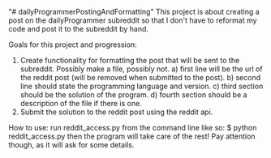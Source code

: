 "# dailyProgrammerPostingAndFormatting" 
This project is about creating a post on the dailyProgrammer subreddit
so that I don't have to reformat my code and post it to the subreddit by hand.

Goals for this project and progression:
1) Create functionality for formatting the post that will be sent to the subreddit. Possibly make a file, possibly not.
   a) first line will be the url of the reddit post (will be removed when submitted to the post).
   b) second line should state the programming language and version.
   c) third section should be the solution of the program. 
   d) fourth section should be a description of the file if there is one.
2) Submit the solution to the reddit post using the reddit api.

How to use:
	run reddit_access.py from the command line like so:
	$ python reddit_access.py
	then the program will take care of the rest! Pay attention though, as it will ask for some details.
 
